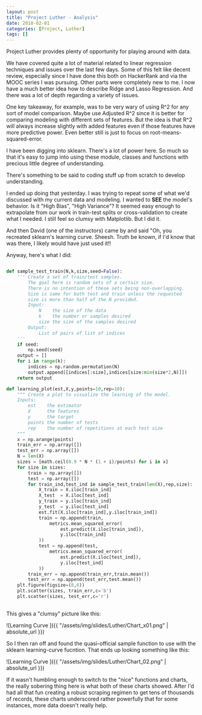 ```yaml
---
layout: post
title: "Project Luther - Analysis"
date: 2018-02-01
categories: [Project, Luther]
tags: []
---
```


Project Luther provides plenty of opportunity for playing around with data.

We have covered quite a lot of material related to linear regression techniques
and issues over the last few days.  Some of this felt like decent review,
especially since I have done this both on HackerRank and via the MOOC series
I was pursuing.  Other parts were completely new to me.  I now have a much
better idea how to describe Ridge and Lasso Regression.  And there was a lot
of depth regarding a variety of issues.

One key takeaway, for example, was to be very wary of using R^2 for any sort
of model comparison.  Maybe use Adjusted R^2 since it is better for comparing
modeling with different sets of features.  But the idea is that R^2 will always
increase slightly with added features even if those features have more
predictive power.  Even better still is just to focus on
root-means-squared-error.

I have been digging into sklearn.  There's a lot of power here.  So much so
that it's easy to jump into using these module, classes and functions with
precious little degree of understanding.

There's something to be said to coding stuff up from scratch to develop
understanding.

I ended up doing that yesterday.  I was trying to repeat some of what we'd
discussed with my current data and modeling.  I wanted to **SEE** the model's
behavior.  Is it "High Bias", "High Variance"?  It seemed easy enough to
extrapolate from our work in train-test splits or cross-validation to create
what I needed.  I still feel so clumsy with Matplotlib.  But I did it.

And then David (one of the instructors) came by and said "Oh, you recreated
sklearn's learning curve.  Sheesh.  Truth be known, if I'd know that was there,
I likely would have just used it!!

Anyway, here's what I did:

```python

def sample_test_train(N,k,size,seed=False):
    ''' Create a set of train/test samples.
        The goal here is random sets of a certain size.
        There is no intention of these sets being non-overlapping.
        Size is same for both test and train unless the requested
        size is more than half of the N provided.
        Input:
            N    the size of the data
            k    the number or samples desired
            size the size of the samples desired
        Output:
            List of pairs of list of indices
    '''
    if seed:
        np.seed(seed)
    output = []
    for i in range(k):
        indices = np.random.permutation(N)
        output.append([indices[:size],indices[size:min(size*2,N)]])
    return output

def learning_plot(est,X,y,points=10,rep=10):
    """ Create a plot to visualize the learning of the model.
    Inputs:
        est    the estimator
        X      the features
        y      the target
        points the number of tests
        rep    the number of repetitions at each test size
    """
    x = np.arange(points)
    train_err = np.array([])
    test_err = np.array([])
    N = len(X)
    sizes = [math.ceil(0.9 * N * (1 + i)/points) for i in x]
    for size in sizes:
        train = np.array([])
        test = np.array([])
        for train_ind,test_ind in sample_test_train(len(X),rep,size):
            X_train = X.iloc[train_ind]
            X_test  = X.iloc[test_ind]
            y_train = y.iloc[train_ind]
            y_test  = y.iloc[test_ind]
            est.fit(X.iloc[train_ind],y.iloc[train_ind])
            train = np.append(train,
                metrics.mean_squared_error(
                    est.predict(X.iloc[train_ind]),
                    y.iloc[train_ind]
            ))
            test = np.append(test,
                metrics.mean_squared_error(
                    est.predict(X.iloc[test_ind]),
                    y.iloc[test_ind]
            ))
        train_err = np.append(train_err,train.mean())
        test_err = np.append(test_err,test.mean())
    plt.figure(figsize=(8,6))
    plt.scatter(sizes, train_err,c='b')
    plt.scatter(sizes, test_err,c='r')
    

```

This gives a "clumsy" picture like this:

![Learning Curve ]({{ "/assets/img/slides/Luther/Chart_x01.png" | absolute_url }})

So I then ran off and found the quasi-official sample function to use with the
sklearn learning-curve fucntion.  That ends up looking something like this:


![Learning Curve ]({{ "/assets/img/slides/Luther/Chart_02.png" | absolute_url }})

If it wasn't humbling enough to switch to the "nice" functions and charts, the
really sobering thing here is what both of these charts showed.  After I'd
had all that fun creating a robust scraping regimen to get tens of thousands of
records, these charts underscored rather powerfully that for some instances,
more data doesn't really help.


